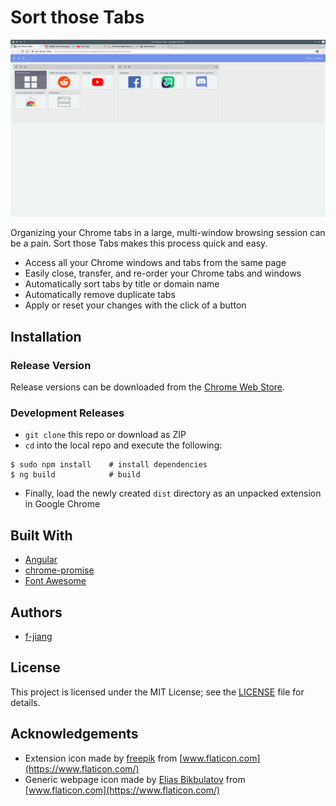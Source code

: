 # Sort those Tabs

<img src="https://raw.githubusercontent.com/f-jiang/sort-those-tabs/master/screenshot.png">

Organizing your Chrome tabs in a large, multi-window browsing session can be a pain. Sort those Tabs makes this process quick and easy.

- Access all your Chrome windows and tabs from the same page
- Easily close, transfer, and re-order your Chrome tabs and windows
- Automatically sort tabs by title or domain name
- Automatically remove duplicate tabs
- Apply or reset your changes with the click of a button

## Installation

### Release Version

Release versions can be downloaded from the [Chrome Web Store](https://chrome.google.com/webstore/detail/sort-those-tabs/hkpcnabklhpajnjmmfmnpihcjjkojjpg).

### Development Releases

- `git clone` this repo or download as ZIP
- `cd` into the local repo and execute the following:

```
$ sudo npm install    # install dependencies
$ ng build            # build
```

- Finally, load the newly created `dist` directory as an unpacked extension in Google Chrome

## Built With

- [Angular](https://angular.io/)
- [chrome-promise](https://github.com/tfoxy/chrome-promise)
- [Font Awesome](https://fontawesome.com/)

## Authors

- [f-jiang](https://github.com/f-jiang)

## License

This project is licensed under the MIT License; see the [LICENSE](https://github.com/f-jiang/sort-those-tabs/blob/master/LICENSE) file for details.

## Acknowledgements

- Extension icon made by [freepik](https://www.flaticon.com/authors/freepik) from [www.flaticon.com](https://www.flaticon.com/)
- Generic webpage icon made by [Elias Bikbulatov](https://www.flaticon.com/authors/elias-bikbulatov) from [www.flaticon.com](https://www.flaticon.com/)

